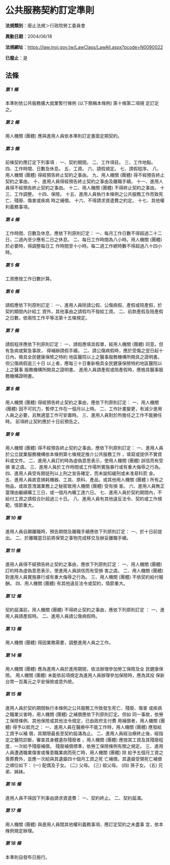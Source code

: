 # 公共服務契約訂定準則

**法規類別**：廢止法規＞行政院勞工委員會

**異動日期**：2004/06/18  

**法規網址**：https://law.moj.gov.tw/LawClass/LawAll.aspx?pcode=N0090022

**已廢止**：是



## 法條
##### 第 1 條
本準則依公共服務擴大就業暫行條例 (以下簡稱本條例) 第十條第二項規
定訂定之。

##### 第 2 條
用人機關 (團體) 應與進用人員依本準則訂定書面定期契約。

##### 第 3 條
前條契約應訂定下列事項﹕
一、契約期間。
二、工作項目。
三、工作地點。
四、工作時間、日數及休息。
五、工資。
六、請假規定。
七、請假程序。
八、用人機關 (團體) 得經預告終止契約之事由。
九、用人機關 (團體) 得不經預告終止契約之事由。
十、進用人員得經預告終止契約之事由及離職手續。
十一、進用人員得不經預告終止契約之事由。
十二、用人機關 (團體) 不得終止契約之事由。
十三、工作調整。
十四、保險。
十五、進用人員執行本條例之公共服務工作而致死亡、殘廢、傷害或疾病
      時之補償。
十六、不得請求資遣費之約定。
十七、其他權利義務事項。

##### 第 4 條
工作時間、日數及休息，應依下列原則訂定：
一、每月工作日數不得超過二十二日，二週內至少應有二日之休息。
二、每日工作時間為八小時。用人機關 (團體) 於必要時，得調整每日工
    作時間至十小時。每二週工作總時數不得超過八十四小時。


##### 第 5 條
工資應按工作日數計算。

##### 第 6 條
請假應依下列原則訂定：
一、進用人員除請公假、公傷病假、產假或陪產假，於契約期間內計給工
    資外，其他事由之請假均不發給工資。
二、前款產假及陪產假之日數，依兩性工作平等法第十五條規定。


##### 第 7 條
請假程序應依下列原則訂定：
一、請假應填具假單，經用人機關 (團體) 同意。但有急病或緊急事故，
    得補辦請假手續。
二、請公傷病假時，應於受傷之翌日起十日內，檢具全民健康保險之特約
    地區醫院以上之醫事服務機構所開具之證明書。但公傷病假逾三十日
    以上者，應每三十日重新檢具全民健康保險特約地區醫院以上之醫事
    服務機構所開具之證明書。
進用人員請產假或陪產假時，應檢具醫事服務機構證明書。


##### 第 8 條
用人機關 (團體) 得經預告終止契約之事由，應依下列原則訂定：
一、用人機關 (團體) 因不可抗力，暫停工作在一個月以上時。
二、工作計畫變更，有減少進用人員之必要，且無適當工作可安置時。
三、進用人員對於所擔任之工作不能勝任時。
前項終止契約應於十日前預告之。


##### 第 9 條
用人機關 (團體) 得不經預告終止契約之事由，應依下列原則訂定：
一、進用人員於公立就業服務機構依本條例第七條規定推介公共服務工作
    ，填寫或提供不實資料或文件。
二、進用人員訂約時為虛偽意思表示，使用人機關 (團體) 誤信而有受損
    害之虞。
三、進用人員於工作時間或工作場所實施暴行或有重大侮辱之行為。
四、進用人員受有期徒刑以上刑之宣告確定，而未諭知緩刑或未准易科罰
    金。
五、進用人員故意損耗機器、工具、原料、產品，或其他用人機關 (團體
    ) 所有之物品，或故意洩漏業務上之秘密致用人機關 (團體) 受有損
    害。
六、進用人員無正當理由繼續曠工三日，或一個月內曠工達六日。
七、進用人員於契約期間內，不給付工資之請假合計超過三十日。
八、進用人員有其他違反法令、契約或工作規範，情節重大。


##### 第 10 條
進用人員自願離職時，預告期間及離職手續應依下列原則訂定：
一、於十日前提出。
二、於離職當日前將保管之事物完成移交及辦妥離職手續。


##### 第 11 條
進用人員得不經預告終止契約之事由，應依下列原則訂定：
一、用人機關 (團體) 訂約時為虛偽意思表示，使進用人員誤信而有受損
    害之虞。
二、用人機關 (團體) 對進用人員實施暴行或有重大侮辱之行為。
三、用人機關 (團體) 不依契約給付報酬。
四、用人機關 (團體) 有其他違反法令或契約，情節重大。


##### 第 12 條
契約屆滿前，用人機關 (團體) 不得終止契約之事由，應依下列原則訂定
：
一、進用人員請產假時。
二、進用人員請公傷病假時。


##### 第 13 條
用人機關 (團體) 得因業務需要，調整進用人員之工作。

##### 第 14 條
用人機關 (團體) 應為進用人員於進用期間，依法辦理參加勞工保險及全
民健康保險。
用人機關 (團體) 未能依前項規定為進用人員辦理參加保險時，應為其投
保新台幣一百萬元之平安保險或意外險。

##### 第 15 條
進用人員於契約期間執行本條例之公共服務工作致發生死亡、殘廢、傷害
或疾病之職業災害時，用人機關 (團體) 之補償應依下列原則訂定。但如
同一事故，依勞工保險條例、其他保險或其他法令規定，已由政府支付費
用補償者，用人機關 (團體) 得予以抵充之：
一、進用人員在醫療中不能工作時，用人機關 (團體) 應發給工資予以補
    償，其期限最長至契約屆滿為止。
二、進用人員經治療終止後，經指定之醫院診斷，審查其身體遺存殘廢者
    ，用人機關 (團體) 應按其工資及其殘廢程度，一次給予殘廢補償。
    殘廢補償標準，依勞工保險條例有關之規定。
三、進用人員遭遇職業傷害或罹患職業病而死亡時，用人機關 (團體) 除
    給予五個月工資之喪葬費外，並應一次給與其遺屬四十個月工資之死
    亡補償。其遺屬受領死亡補償之順位如下：
 (一) 配偶及子女。
 (二) 父母。
 (三) 祖父母。
 (四) 孫子女。
 (五) 兄弟、姊妹。


##### 第 16 條
進用人員不得因下列事由請求資遣費：
一、契約終止。
二、契約屆滿。


##### 第 17 條
用人機關 (團體) 與進用人員間其他權利義務事項，應訂定契約之未盡事
宜，依本條例規定辦理。

##### 第 18 條
本準則自發布日施行。


